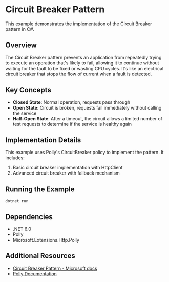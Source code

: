 # Circuit Breaker Pattern

This example demonstrates the implementation of the Circuit Breaker pattern in C#.

## Overview

The Circuit Breaker pattern prevents an application from repeatedly trying to execute an operation that's likely to fail, allowing it to continue without waiting for the fault to be fixed or wasting CPU cycles. It's like an electrical circuit breaker that stops the flow of current when a fault is detected.

## Key Concepts

- **Closed State**: Normal operation, requests pass through
- **Open State**: Circuit is broken, requests fail immediately without calling the service
- **Half-Open State**: After a timeout, the circuit allows a limited number of test requests to determine if the service is healthy again

## Implementation Details

This example uses Polly's CircuitBreaker policy to implement the pattern. It includes:

1. Basic circuit breaker implementation with HttpClient
2. Advanced circuit breaker with fallback mechanism

## Running the Example

```
dotnet run
```

## Dependencies

- .NET 6.0
- Polly
- Microsoft.Extensions.Http.Polly

## Additional Resources

- [Circuit Breaker Pattern - Microsoft docs](https://docs.microsoft.com/en-us/azure/architecture/patterns/circuit-breaker)
- [Polly Documentation](https://github.com/App-vNext/Polly)
